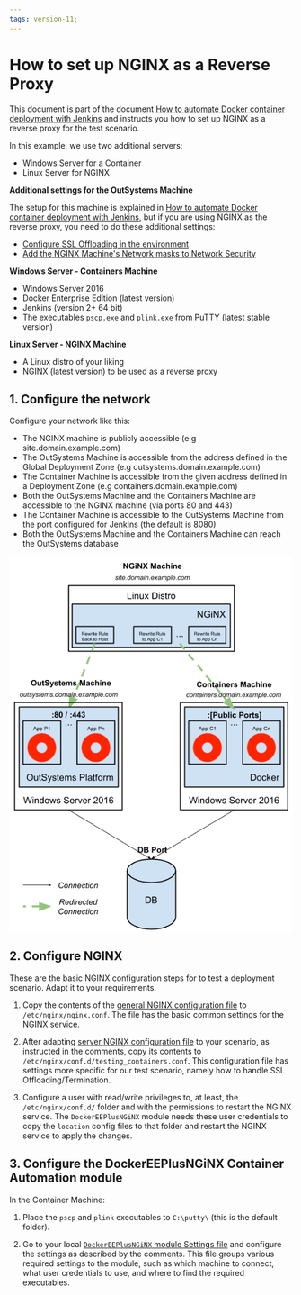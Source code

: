 ```yaml
---
tags: version-11;
---
```


# How to set up NGINX as a Reverse Proxy

This document is part of the document [How to automate Docker container deployment with Jenkins](<faq-jenkins.md>) and instructs you how to set up NGINX as a reverse proxy for the test scenario.

In this example, we use two additional servers:

* Windows Server for a Container
* Linux Server for NGINX

**Additional settings for the OutSystems Machine**

The setup for this machine is explained in [How to automate Docker container deployment with Jenkins](<faq-jenkins.md>), but if you are using NGINX as the reverse proxy, you need to do these additional settings:

* [Configure SSL Offloading in the environment](https://success.outsystems.com/Support/Enterprise_Customers/Maintenance_and_Operations/Using_OutSystems_in_Reverse_Proxy_Scenarios/03_OutSystems_configurations_in_reverse_proxy_scenarios#C_-_End-to-end_SSL_and_SSL_Offloading)
* [Add the NGINX Machine's Network masks to Network Security](https://success.outsystems.com/Documentation/11/Managing_the_Applications_Lifecycle/Secure_the_Applications/Configure_an_Internal_Network)

**Windows Server - Containers Machine**

* Windows Server 2016
* Docker Enterprise Edition (latest version)
* Jenkins (version 2+ 64 bit)
* The executables `pscp.exe` and `plink.exe` from PuTTY (latest stable version)

**Linux Server - NGINX Machine**

* A Linux distro of your liking
* NGINX (latest version) to be used as a reverse proxy

## 1. Configure the network

Configure your network like this:

* The NGINX machine is publicly accessible (e.g site.domain.example.com)
* The OutSystems Machine is accessible from the address defined in the Global Deployment Zone (e.g outsystems.domain.example.com)
* The Container Machine is accessible from the given address defined in a Deployment Zone (e.g containers.domain.example.com)
* Both the OutSystems Machine and the Containers Machine are accessible to the NGINX machine (via ports 80 and 443)
* The Container Machine is accessible to the OutSystems Machine from the port configured for Jenkins (the default is 8080)
* Both the OutSystems Machine and the Containers Machine can reach the OutSystems database

![](images/image9.png)

## 2. Configure NGINX

These are the basic NGINX configuration steps for to test a deployment scenario. Adapt it to your requirements.

1. Copy the contents of the [general NGINX configuration file](<https://github.com/OutSystems/ContainerAutomation/blob/master/misc/prerequisites/nginx/configs/nginx.conf.example>) to `/etc/nginx/nginx.conf`. The file has the basic common settings for the NGINX service.

2. After adapting [server NGINX configuration file](<https://github.com/OutSystems/ContainerAutomation/blob/master/misc/prerequisites/nginx/configs/server.conf.example>) to your scenario, as instructed in the comments, copy its contents to `/etc/nginx/conf.d/testing_containers.conf`. This configuration file has settings more specific for our test scenario, namely how to handle SSL Offloading/Termination.

3. Configure a user with read/write privileges to, at least, the `/etc/nginx/conf.d/` folder and with the permissions to restart the NGINX service. The `DockerEEPlusNGiNX` module needs these user credentials to copy the `location` config files to that folder and restart the NGINX service to apply the changes.

## 3. Configure the DockerEEPlusNGiNX Container Automation module

In the Container Machine:

1. Place the `pscp` and `plink` executables to `C:\putty\` (this is the default folder).

2. Go to your local [`DockerEEPlusNGiNX` module Settings file](<https://github.com/OutSystems/ContainerAutomation/blob/master/modules/DockerEE/DockerEEPlusNGiNX/Settings.psm1>) and configure the settings as described by the comments. This file groups various required settings to the module, such as which machine to connect, what user credentials to use, and where to find the required executables.